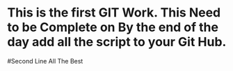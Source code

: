 # This is the first GIT Work. This Need to be Complete on By the end of the day add all the script to your Git Hub.
#Second Line All The Best